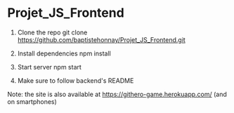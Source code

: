 # Projet_JS_Frontend

1) Clone the repo
git clone https://github.com/baptistehonnay/Projet_JS_Frontend.git

2) Install dependencies
npm install

3) Start server
npm start

4) Make sure to follow backend's README

Note: the site is also available at https://githero-game.herokuapp.com/ (and on smartphones)
